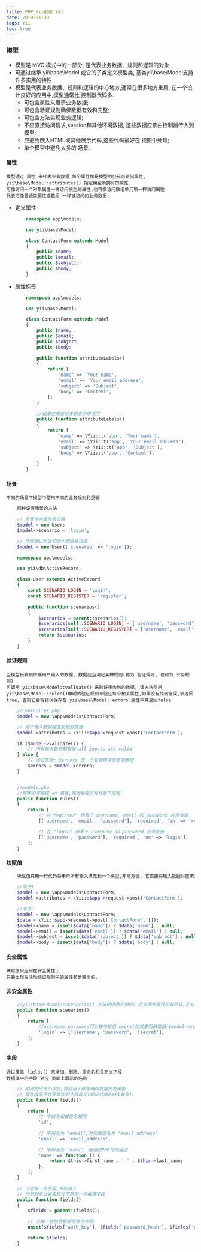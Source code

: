 ```yaml
---
title: PHP_Yii框架 (4)
date: 2018-01-30
tags: Yii
toc: true
---
```


### 模型
- 模型是 MVC 模式中的一部分, 是代表业务数据、规则和逻辑的对象
- 可通过继承 yii\base\Model 或它的子类定义模型类, 基类yii\base\Model支持许多实用的特性
- 模型是代表业务数据、规则和逻辑的中心地方,通常在很多地方重用, 在一个设计良好的应用中,模型通常比 控制器代码多.
    * 可包含属性来展示业务数据;
    * 可包含验证规则确保数据有效和完整;
    * 可包含方法实现业务逻辑;
    * 不应直接访问请求,session和其他环境数据, 这些数据应该由控制器传入到模型;
    * 应避免嵌入HTML或其他展示代码,这些代码最好在 视图中处理;
    * 单个模型中避免太多的 场景.

<!-- more -->

#### 属性 
    模型通过 属性 来代表业务数据,每个属性像是模型的公有可访问属性, yii\base\Model::attributes() 指定模型所拥有的属性.
    可像访问一个对象属性一样访问模型的属性,也可像访问数组单元项一样访问属性
    代表可像普通类属性或数组 一样被访问的业务数据;

- 定义属性
    ```php
        namespace app\models;

        use yii\base\Model;

        class ContactForm extends Model
        {
            public $name;
            public $email;
            public $subject;
            public $body;
        }
    ```

- 属性标签
    ```php
        namespace app\models;

        use yii\base\Model;

        class ContactForm extends Model
        {
            public $name;
            public $email;
            public $subject;
            public $body;

            public function attributeLabels()
            {
                return [
                    'name' => 'Your name',
                    'email' => 'Your email address',
                    'subject' => 'Subject',
                    'body' => 'Content',
                ];
            }

            //如果应用支持多语言的情况下
            public function attributeLabels()
            {
                return [
                    'name' => \Yii::t('app', 'Your name'),
                    'email' => \Yii::t('app', 'Your email address'),
                    'subject' => \Yii::t('app', 'Subject'),
                    'body' => \Yii::t('app', 'Content'),
                ];
            }
        }
    ```

#### 场景
    不同的场景下模型中使用不同的业务规则和逻辑
```php
    两种设置场景的方法

    // 场景作为属性来设置
    $model = new User;
    $model->scenario = 'login';

    // 场景通过构造初始化配置来设置
    $model = new User(['scenario' => 'login']);
```
```php
    namespace app\models;

    use yii\db\ActiveRecord;

    class User extends ActiveRecord
    {
        const SCENARIO_LOGIN = 'login';
        const SCENARIO_REGISTER = 'register';

        public function scenarios()
        {
            $scenarios = parent::scenarios();
            $scenarios[self::SCENARIO_LOGIN] = ['username', 'password'];
            $scenarios[self::SCENARIO_REGISTER] = ['username', 'email', 'password'];
            return $scenarios;
        }
    }
```

#### 验证规则
    当模型接收到终端用户输入的数据, 数据应当满足某种规则(称为 验证规则, 也称为 业务规则)
    可调用 yii\base\Model::validate() 来验证接收到的数据, 该方法使用yii\base\Model::rules()申明的验证规则来验证每个相关属性,如果没有找到错误,会返回 true, 否则它会将错误保存在 yii\base\Model::errors 属性中并返回false
```php
    //controller.php
    $model = new \app\models\ContactForm;

    // 用户输入数据赋值到模型属性
    $model->attributes = \Yii::$app->request->post('ContactForm');

    if ($model->validate()) {
        // 所有输入数据都有效 all inputs are valid
    } else {
        // 验证失败: $errors 是一个包含错误信息的数组
        $errors = $model->errors;
    }


    //models.php
    //如果没有指定 on 属性,规则会在所有场景下应用
    public function rules()
    {
        return [
            // 在"register" 场景下 username, email 和 password 必须有值
            [['username', 'email', 'password'], 'required', 'on' => 'register'],

            // 在 "login" 场景下 username 和 password 必须有值
            [['username', 'password'], 'required', 'on' => 'login'],
        ];
    }
```

#### 块赋值
```php
    块赋值只用一行代码将用户所有输入填充到一个模型,非常方便, 它直接将输入数据对应填充到 yii\base\Model::attributes() 属性

    //写法1
    $model = new \app\models\ContactForm;
    $model->attributes = \Yii::$app->request->post('ContactForm');

    //写法2
    $model = new \app\models\ContactForm;
    $data = \Yii::$app->request->post('ContactForm', []);
    $model->name = isset($data['name']) ? $data['name'] : null;
    $model->email = isset($data['email']) ? $data['email'] : null;
    $model->subject = isset($data['subject']) ? $data['subject'] : null;
    $model->body = isset($data['body']) ? $data['body'] : null;
```

#### 安全属性
    块赋值只应用在安全属性上
    只要出现在活动验证规则中的属性都是安全的.

#### 非安全属性
```php
    //yii\base\Model::scenarios() 方法提供两个用处: 定义哪些属性应被验证,定义哪些属性安全
    public function scenarios()
    {
        return [
            //username,password可以被块赋值,secret则需要明确赋值($model->secret = $secret;)
            'login' => ['username', 'password', '!secret'],
        ];
    }
```

#### 字段
    通过覆盖 fields() 来增加、删除、重命名和重定义字段
    数据库中的字段 对应 页面上展示的名称
```php
    // 明确列出每个字段,特别用于你想确保数据表或模型
    // 属性改变不会导致你的字段改变(保证后端的API兼容).
    public function fields()
    {
        return [
            // 字段名和属性名相同
            'id',

            // 字段名为 "email",对应属性名为 "email_address"
            'email' => 'email_address',

            // 字段名为 "name", 值通过PHP代码返回
            'name' => function () {
                return $this->first_name . ' ' . $this->last_name;
            },
        ];
    }

    // 过滤掉一些字段,特别用于
    // 你想继承父类实现并不想用一些敏感字段
    public function fields()
    {
        $fields = parent::fields();

        // 去掉一些包含敏感信息的字段
        unset($fields['auth_key'], $fields['password_hash'], $fields['password_reset_token']);

        return $fields;
    }
```

